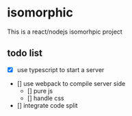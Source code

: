 # isomorphic
This is a react/nodejs isomorhpic project

## todo list
- [x] use typescript to start a server
- [] use webpack to compile server side
    - [] pure js
    - [] handle css
- [] integrate code split